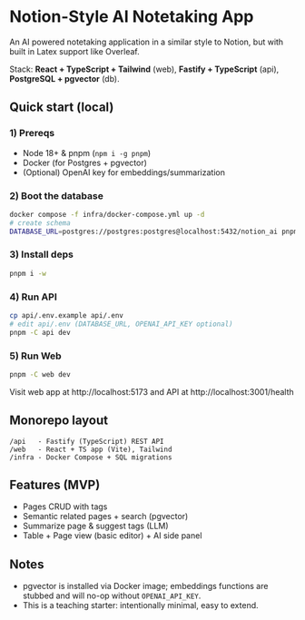 # Notion-Style AI Notetaking App

An AI powered notetaking application in a similar style to Notion, but with built in Latex support like Overleaf.

Stack: **React + TypeScript + Tailwind** (web), **Fastify + TypeScript** (api), **PostgreSQL + pgvector** (db).

## Quick start (local)

### 1) Prereqs

- Node 18+ & pnpm (`npm i -g pnpm`)
- Docker (for Postgres + pgvector)
- (Optional) OpenAI key for embeddings/summarization

### 2) Boot the database

```bash
docker compose -f infra/docker-compose.yml up -d
# create schema
DATABASE_URL=postgres://postgres:postgres@localhost:5432/notion_ai pnpm -C infra migrate
```

### 3) Install deps

```bash
pnpm i -w
```

### 4) Run API

```bash
cp api/.env.example api/.env
# edit api/.env (DATABASE_URL, OPENAI_API_KEY optional)
pnpm -C api dev
```

### 5) Run Web

```bash
pnpm -C web dev
```

Visit web app at http://localhost:5173 and API at http://localhost:3001/health

## Monorepo layout

```
/api   - Fastify (TypeScript) REST API
/web   - React + TS app (Vite), Tailwind
/infra - Docker Compose + SQL migrations
```

## Features (MVP)

- Pages CRUD with tags
- Semantic related pages + search (pgvector)
- Summarize page & suggest tags (LLM)
- Table + Page view (basic editor) + AI side panel

## Notes

- pgvector is installed via Docker image; embeddings functions are stubbed and will no-op without `OPENAI_API_KEY`.
- This is a teaching starter: intentionally minimal, easy to extend.
